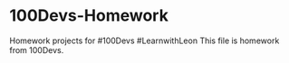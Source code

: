 # 100Devs-Homework
Homework projects for #100Devs #LearnwithLeon
This file is homework from 100Devs.
